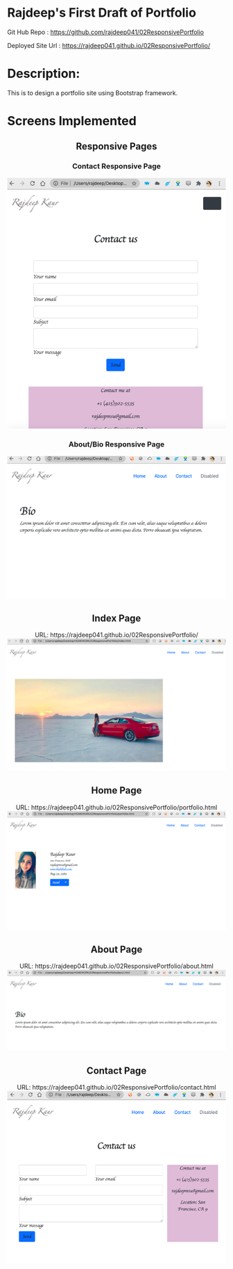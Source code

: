 # Rajdeep's First Draft of Portfolio
Git Hub Repo : https://github.com/rajdeep041/02ResponsivePortfolio

Deployed Site Url : https://rajdeep041.github.io/02ResponsivePortfolio/

# Description:
This is to design a portfolio site using Bootstrap framework.

# Screens Implemented
<div align="center">
<h2>Responsive Pages</h2>
<h3>Contact Responsive Page</h3>
<img src="https://github.com/rajdeep041/02ResponsivePortfolio/blob/master/Assets/Images/Contact%20Me%20-%20Responsive.png" alt="Contact Responsive"/>
<h3>About/Bio Responsive Page</h3>
<img src="https://github.com/rajdeep041/02ResponsivePortfolio/blob/master/Assets/Images/Bio%20Responsive.png" alt="Bio Responsive"/>

<h2>Index Page</h2>
URL: https://rajdeep041.github.io/02ResponsivePortfolio/
<img src="https://github.com/rajdeep041/02ResponsivePortfolio/blob/master/Assets/Images/Index%20Page.png" alt="Index"/>

<h2>Home Page</h2>
URL: https://rajdeep041.github.io/02ResponsivePortfolio/portfolio.html

<img src="https://github.com/rajdeep041/02ResponsivePortfolio/blob/master/Assets/Images/Portfolio%20Page.png" alt="Home"/>

<h2>About Page</h2>
URL: https://rajdeep041.github.io/02ResponsivePortfolio/about.html
<img src="https://github.com/rajdeep041/02ResponsivePortfolio/blob/master/Assets/Images/About:Bio%20Page.png" alt="About"/>

<h2>Contact Page</h2>
URL: https://rajdeep041.github.io/02ResponsivePortfolio/contact.html
<img src="https://github.com/rajdeep041/02ResponsivePortfolio/blob/master/Assets/Images/Contact%20Me%20Page.png" alt="Contact"/>
</div> 